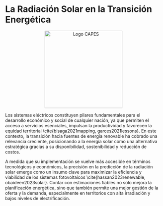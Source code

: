# **La Radiación Solar en la Transición Energética**


<p align="center">
  <img src="figures/Sistemas_eléctricos.PNG" alt="Logo CAPES" width="250"/>
</p>

Los sistemas eléctricos constituyen pilares fundamentales para el desarrollo económico y social de cualquier nación, ya que permiten el acceso a servicios esenciales, impulsan la productividad y favorecen la equidad territorial \cite{bisaga2021mapping, garces2021lessons}. En este contexto, la transición hacia fuentes de energía renovable ha cobrado una relevancia creciente, posicionando a la energía solar como una alternativa estratégica gracias a su disponibilidad, sostenibilidad y reducción de costos.


A medida que su implementación se vuelve más accesible en términos tecnológicos y económicos, la precisión en la predicción de la radiación solar emerge como un insumo clave para maximizar la eficiencia y viabilidad de los sistemas fotovoltaicos \cite{hassan2023renewable, obaideen2023solar}. Contar con estimaciones fiables no solo mejora la planificación energética, sino que también permite una mejor gestión de la oferta y la demanda, especialmente en territorios con alta irradiación y bajos niveles de electrificación.

```{tableofcontents}
```
